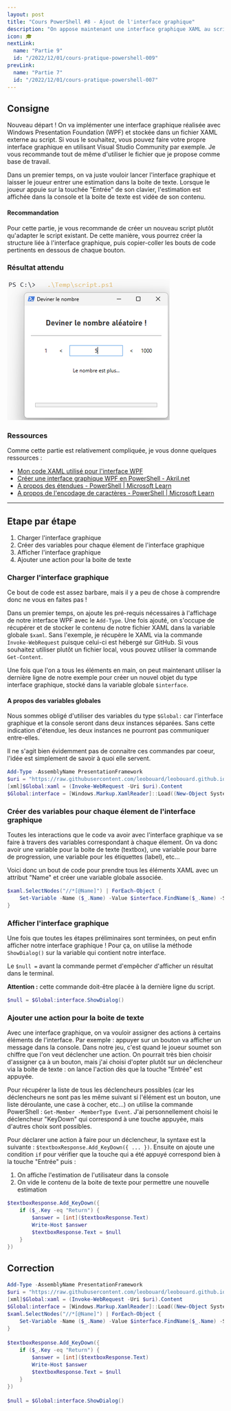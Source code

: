 ```yaml
---
layout: post
title: "Cours PowerShell #8 - Ajout de l'interface graphique"
description: "On appose maintenant une interface graphique XAML au script PowerShell et on adapte le script existant pour convenir à ce changement"
icon: 🎓
nextLink:
  name: "Partie 9"
  id: "/2022/12/01/cours-pratique-powershell-009"
prevLink:
  name: "Partie 7"
  id: "/2022/12/01/cours-pratique-powershell-007"
---
```


## Consigne

Nouveau départ ! On va implémenter une interface graphique réalisée avec Windows Presentation Foundation (WPF) et stockée dans un fichier XAML externe au script. Si vous le souhaitez, vous pouvez faire votre propre interface graphique en utilisant Visual Studio Community par exemple. Je vous recommande tout de même d'utiliser le fichier que je propose comme base de travail.

Dans un premier temps, on va juste vouloir lancer l'interface graphique et laisser le joueur entrer une estimation dans la boite de texte. Lorsque le joueur appuie sur la touchée "Entrée" de son clavier, l'estimation est affichée dans la console et la boite de texte est vidée de son contenu.

<div class="information">
  <h4>Recommandation</h4>
  <p>Pour cette partie, je vous recommande de créer un nouveau script plutôt qu'adapter le script existant. De cette manière, vous pourrez créer la structure liée à l'interface graphique, puis copier-coller les bouts de code pertinents en dessous de chaque bouton.</p>
</div>

### Résultat attendu

![Démonstration du résultat attendu pour la partie 8](/assets/images/resultat-partie-8.webp)

### Ressources

Comme cette partie est relativement compliquée, je vous donne quelques ressources :

- [Mon code XAML utilisé pour l'interface WPF](https://github.com/leobouard/leobouard.github.io/blob/main/assets/files/interface.xaml)
- [Créer une interface graphique WPF en PowerShell - Akril.net](https://akril.net/creer-une-interface-graphique-wpf-en-powershell/)
- [A propos des étendues - PowerShell \| Microsoft Learn](https://learn.microsoft.com/powershell/module/microsoft.powershell.core/about/about_scopes)
- [A propos de l'encodage de caractères - PowerShell \| Microsoft Learn](https://learn.microsoft.com/powershell/module/microsoft.powershell.core/about/about_character_encoding)

---

## Etape par étape

1. Charger l'interface graphique
2. Créer des variables pour chaque élement de l'interface graphique
3. Afficher l'interface graphique
4. Ajouter une action pour la boite de texte

### Charger l'interface graphique

Ce bout de code est assez barbare, mais il y a peu de chose à comprendre donc ne vous en faites pas !

Dans un premier temps, on ajoute les pré-requis nécessaires à l'affichage de notre interface WPF avec le `Add-Type`. Une fois ajouté, on s'occupe de récupérer et de stocker le contenu de notre fichier XAML dans la variable globale `$xaml`. Sans l'exemple, je récupère le XAML via la commande `Invoke-WebRequest` puisque celui-ci est hébergé sur GitHub. Si vous souhaitez utiliser plutôt un fichier local, vous pouvez utiliser la commande `Get-Content`.

Une fois que l'on a tous les éléments en main, on peut maintenant utiliser la dernière ligne de notre exemple pour créer un nouvel objet du type interface graphique, stocké dans la variable globale `$interface`.

<div class="information">
  <h4>A propos des variables globales</h4>
  <p>Nous sommes obligé d'utiliser des variables du type <code>$Global:</code> car l'interface graphique et la console seront dans deux instances séparées. Sans cette indication d'étendue, les deux instances ne pourront pas communiquer entre-elles.</p>
</div>

Il ne s'agit bien évidemment pas de connaitre ces commandes par coeur, l'idée est simplement de savoir à quoi elle servent.

```powershell
Add-Type -AssemblyName PresentationFramework
$uri = "https://raw.githubusercontent.com/leobouard/leobouard.github.io/main/assets/files/interface.xaml"
[xml]$Global:xaml = (Invoke-WebRequest -Uri $uri).Content
$Global:interface = [Windows.Markup.XamlReader]::Load((New-Object System.Xml.XmlNodeReader $xaml))
```

### Créer des variables pour chaque élement de l'interface graphique

Toutes les interactions que le code va avoir avec l'interface graphique va se faire à travers des variables correspondant à chaque élement. On va donc avoir une variable pour la boite de texte (textbox), une variable pour barre de progression, une variable pour les étiquettes (label), etc…

Voici donc un bout de code pour prendre tous les éléments XAML avec un attribut "Name" et créer une variable globale associée.

```powershell
$xaml.SelectNodes("//*[@Name]") | ForEach-Object { 
    Set-Variable -Name ($_.Name) -Value $interface.FindName($_.Name) -Scope Global
}
```

### Afficher l'interface graphique

Une fois que toutes les étapes préliminaires sont terminées, on peut enfin afficher notre interface graphique ! Pour ça, on utilise la méthode `ShowDialog()` sur la variable qui contient notre interface.

Le `$null =` avant la commande permet d'empêcher d'afficher un résultat dans le terminal.

**Attention :** cette commande doit-être placée à la dernière ligne du script.

```powershell
$null = $Global:interface.ShowDialog()
```

### Ajouter une action pour la boite de texte

Avec une interface graphique, on va vouloir assigner des actions à certains éléments de l'interface. Par exemple : appuyer sur un bouton va afficher un message dans la console. Dans notre jeu, c'est quand le joueur soumet son chiffre que l'on veut déclencher une action. On pourrait très bien choisir d'assigner ça à un bouton, mais j'ai choisi d'opter plutôt sur un déclencheur via la boite de texte : on lance l'action dès que la touche "Entrée" est appuyée.

Pour récupérer la liste de tous les déclencheurs possibles (car les déclencheurs ne sont pas les même suivant si l'élément est un bouton, une liste déroulante, une case à cocher, etc…) on utilise la commande PowerShell : `Get-Member -MemberType Event`. J'ai personnellement choisi le déclencheur "KeyDown" qui correspond à une touche appuyée, mais d'autres choix sont possibles.

Pour déclarer une action à faire pour un déclencheur, la syntaxe est la suivante : `$textboxResponse.Add_KeyDown({ ... })`. Ensuite on ajoute une condition `if` pour vérifier que la touche qui a été appuyé correspond bien à la touche "Entrée" puis :

1. On affiche l'estimation de l'utilisateur dans la console
2. On vide le contenu de la boite de texte pour permettre une nouvelle estimation

```powershell
$textboxResponse.Add_KeyDown({
    if ($_.Key -eq "Return") {
        $answer = [int]($textboxResponse.Text)
        Write-Host $answer
        $textboxResponse.Text = $null
    }
})
```

## Correction

```powershell
Add-Type -AssemblyName PresentationFramework
$uri = "https://raw.githubusercontent.com/leobouard/leobouard.github.io/main/assets/files/interface.xaml"
[xml]$Global:xaml = (Invoke-WebRequest -Uri $uri).Content
$Global:interface = [Windows.Markup.XamlReader]::Load((New-Object System.Xml.XmlNodeReader $xaml))
$xaml.SelectNodes("//*[@Name]") | ForEach-Object { 
    Set-Variable -Name ($_.Name) -Value $interface.FindName($_.Name) -Scope Global
}

$textboxResponse.Add_KeyDown({
    if ($_.Key -eq "Return") {
        $answer = [int]($textboxResponse.Text)
        Write-Host $answer
        $textboxResponse.Text = $null
    }
})

$null = $Global:interface.ShowDialog()
```
